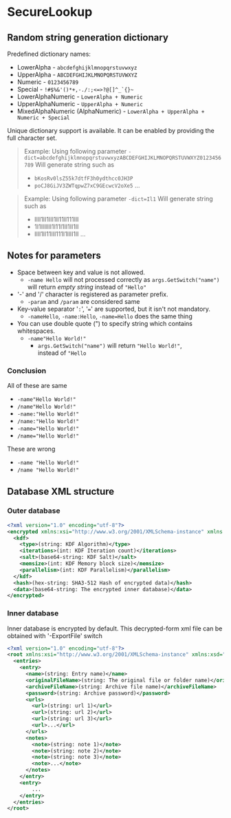 # SecureLookup

## Random string generation dictionary

Predefined dictionary names:
* LowerAlpha - ```abcdefghijklmnopqrstuvwxyz```
* UpperAlpha - ```ABCDEFGHIJKLMNOPQRSTUVWXYZ```
* Numeric - ```0123456789```
* Special - ```!#$%&'()*+,-./:;<=>?@[]^_`{}~```
* LowerAlphaNumeric - ```LowerAlpha + Numeric```
* UpperAlphaNumeric - ```UpperAlpha + Numeric```
* MixedAlphaNumeric (AlphaNumeric) - ```LowerAlpha + UpperAlpha + Numeric + Special```

Unique dictionary support is available. It can be enabled by providing the full character set.
>Example: Using following parameter
>```-dict=abcdefghijklmnopqrstuvwxyzABCDEFGHIJKLMNOPQRSTUVWXYZ0123456789```
>Will generate string such as
>* ```bKosRv0lsZ55k7dtfF3h0ydthcc0JH3P```
>* ```poCJ8GiJV3ZWTqpwZ7xC9GEcwcV2oXe5```
> ...

>Example: Using following parameter
>```-dict=Il1```
>Will generate string such as
>* IllI1II1lII1ll11ll111IlI
>* 1I1IlllllI1l11l1II1Il1II
>* IIll1Il11IIl111I1lllI1lI
> ...

## Notes for parameters
* Space between key and value is not allowed.
  * ```-name Hello``` will not processed correctly as ```args.GetSwitch("name")``` will return *empty string* instead of ```"Hello"```
* '-' and '/' character is registered as parameter prefix.
  * ```-param``` and ```/param``` are considered same
* Key-value separator '```:```', '```=```' are supported, but it isn't not mandatory.
  * ```-nameHello```, ```-name:Hello```, ```-name=Hello``` does the same thing
* You can use double quote (") to specify string which contains whitespaces.
  * ```-name"Hello World!"```
    * ```args.GetSwitch("name")``` will return ```"Hello World!"```,   
    instead of ```"Hello```

### Conclusion
All of these are same
* ```-name"Hello World!"```
* ```/name"Hello World!"```
* ```-name:"Hello World!"```
* ```/name:"Hello World!"```
* ```-name="Hello World!"```
* ```/name="Hello World!"```

These are wrong
* ```-name "Hello World!"```
* ```/name "Hello World!"```

## Database XML structure

### Outer database
```xml
<?xml version="1.0" encoding="utf-8"?>
<encrypted xmlns:xsi="http://www.w3.org/2001/XMLSchema-instance" xmlns:xsd="http://www.w3.org/2001/XMLSchema">
  <kdf>
    <type>(string: KDF Algorithm)</type>
    <iterations>(int: KDF Iteration count)</iterations>
    <salt>(base64-string: KDF Salt)</salt>
    <memsize>(int: KDF Memory block size)</memsize>
    <parallelism>(int: KDF Parallelism)</parallelism>
  </kdf>
  <hash>(hex-string: SHA3-512 Hash of encrypted data)</hash>
  <data>(base64-string: The encrypted inner database)</data>
</encrypted>
```

### Inner database
Inner database is encrypted by default. This decrypted-form xml file can be obtained with '-ExportFile' switch
```xml
<?xml version="1.0" encoding="utf-8"?>
<root xmlns:xsi="http://www.w3.org/2001/XMLSchema-instance" xmlns:xsd="http://www.w3.org/2001/XMLSchema">
  <entries>
    <entry>
      <name>(string: Entry name)</name>
      <originalFileName>(string: The original file or folder name)</originalFileName>
      <archiveFileName>(string: Archive file name)</archiveFileName>
      <password>(string: Archive password)</password>
      <urls>
        <url>(string: url 1)</url>
        <url>(string: url 2)</url>
        <url>(string: url 3)</url>
        <url>...</url>
      </urls>
      <notes>
        <note>(string: note 1)</note>
        <note>(string: note 2)</note>
        <note>(string: note 3)</note>
        <note>...</note>
      </notes>
    </entry>
    <entry>
        ...
    </entry>
  </entries>
</root>
```
